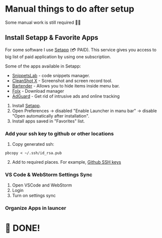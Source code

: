 # Manual things to do after setup

Some manual work is still required 🤷‍♂️

## Install Setapp & Favorite Apps

For some software I use [Setapp](https://setapp.com/) (💳 PAID). This service gives you access to big list of paid application by using one subscription.

Some of the apps available in Setapp:

* [SnippetsLab](https://www.renfei.org/snippets-lab/) - code snippets manager.
* [CleanShot X](https://cleanshot.com/) - Screenshot and screen record tool.
* [Bartender](https://www.macbartender.com/) - Allows you to hide items inside menu bar.
* [Folx](https://mac.eltima.com/download-manager.html) - Download manager
* [AdGuard](https://adguard.com/en/welcome.html) - Get rid of intrusive ads and online tracking

1. Install [Setapp](https://setapp.com/).
2. Open Preferences -> disabled "Enable Launcher in manu bar" -> disable "Open automatically after installation".
2. Install apps saved in "Favorites" list.

### Add your ssh key to github or other locations

1. Copy generated ssh:
```
pbcopy < ~/.ssh/id_rsa.pub
```

2. Add to required places. For example, [Github SSH keys](https://github.com/settings/keys)

### VS Code & WebStorm Settings Sync

1. Open VSCode and WebStorm
2. Login
3. Turn on settings sync

### Organize Apps in launcer


# 🎉 DONE!